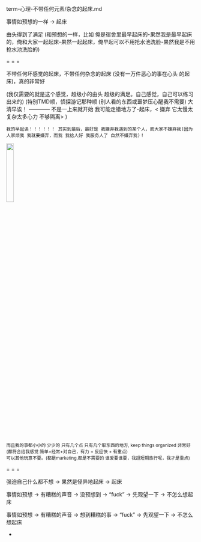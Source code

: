 
term-心理-不带任何元素/杂念的起床.md

事情如预想的一样 -> 起床

由头得到了满足 (和预想的一样，比如 俺是宿舍里最早起床的-果然我是最早起床的，俺和大家一起起床-果然一起起床，俺早起可以不用抢水池洗脸-果然我是不用抢水池洗脸的)

= = =

不带任何坏感觉的起床，不带任何杂念的起床 (没有一万件恶心的事在心头 的起床)，真的非常好

(我仅需要的就是这个感觉，超级小的由头 超级的满足。自己感觉，自己可以练习出来的) (特别TMD顺，侦探游记那种顺 (别人看的东西或噩梦压心醒我不需要) 大清早诶！ ———— 不是一上来就开始 我可能走错地方了-起床，< 嫌弃 它太慢太复杂太多心力 不够隔离> )

`我的早起诶！！！！！！ 其实到最后，最好是 我嫌弃我遇到的某个人，而大家不嫌弃我(因为人家烦我 我就要嫌弃，而我 我给人好 我服务人了 自然不嫌弃我)！`

<img src='http://i.imgur.com/5UlLQnB.jpg' width=20% />

<sub>而且我的事都小小的 少少的 只有几个点 只有几个取东西的地方, keep things organized 非常好 (都符合给我感觉 简单+经常+对自己，有力 + 反应快 + 有重点) <br> 可以其他玩意不要。(都是marketing,都是不需要的 谁爱要谁要，我超短期旅行呢，我才是重点) </sub>


= = =

强迫自己什么都不想 -> 果然是怪异地起床 -> 起床

事情如预想 -> 有糟糕的声音 -> 没预想到 -> “fuck” -> 先观望一下 -> 不怎么想起床

事情如预想 -> 有糟糕的声音 -> 想到糟糕的事 -> “fuck” -> 先观望一下 -> 不怎么想起床





-
